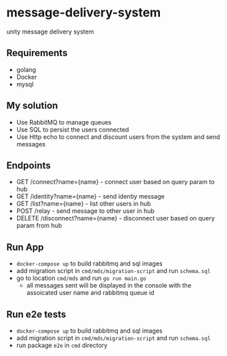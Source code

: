# message-delivery-system
unity message delivery system

## Requirements
- golang
- Docker
- mysql

## My solution
- Use RabbitMQ to manage queues
- Use SQL to persist the users connected
- Use Http echo to connect and discount users from the system and send messages

## Endpoints
-  GET /connect?name={name} - connect user based on query param to hub
-  GET /identity?name={name} - send identiy message
-  GET /list?name={name} - list other users in hub
-  POST /relay - send message to other user in hub
-  DELETE /disconnect?name={name} - disconnect user based on query param from hub

## Run App
- `docker-compose up` to build rabbitmq and sql images
- add migration script in `cmd/mds/migration-script` and run `schema.sql`
- go to location `cmd/mds` and run `go run main.go`
    - all messages sent will be displayed in the console with the assoicated user name and rabbitmq queue id

## Run e2e tests
- `docker-compose up` to build rabbitmq and sql images
- add migration script in `cmd/mds/migration-script` and run `schema.sql`
- run package `e2e` in `cmd` directory